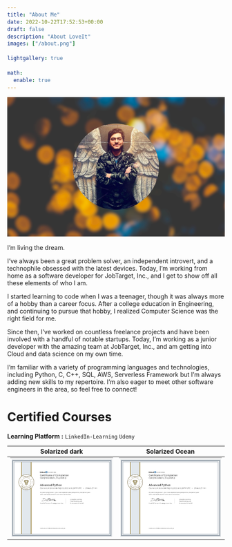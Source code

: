 ```yaml
---
title: "About Me"
date: 2022-10-22T17:52:53+00:00
draft: false
description: "About LoveIt"
images: ["/about.png"]

lightgallery: true

math:
  enable: true
---
```


![mypic](about.png)

I’m living the dream.

I’ve always been a great problem solver, an independent introvert, and a technophile obsessed with the latest devices. Today, I’m working from home as a software developer for JobTarget, Inc., and I get to show off all these elements of who I am.

I started learning to code when I was a teenager, though it was always more of a hobby than a career focus. After a college education in Engineering, and continuing to pursue that hobby, I realized Computer Science was the right field for me.

Since then, I’ve worked on countless freelance projects and have been involved with a handful of notable startups. Today, I’m working as a junior developer with the amazing team at JobTarget, Inc., and am getting into Cloud and data science on my own time.

I’m familiar with a variety of programming languages and technologies, including Python, C, C++, SQL, AWS, Serverless Framework but I’m always adding new skills to my repertoire. I’m also eager to meet other software engineers in the area, so feel free to connect!


# Certified Courses
**Learning Platform  :** `LinkedIn-Learning` `Udemy` 

Solarized dark             |  Solarized Ocean
:-------------------------:|:-------------------------:
![](certificates/test.png)  |  ![](certificates/test.png)



